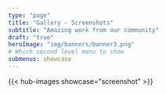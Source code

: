 ```yaml
---
type: "page"
title: "Gallery - Screenshots"
subtitle: "Amazing work from our community"
draft: "true"
heroImage: "img/banners/banner3.png"
# Which second level menu to show
submenus: showcase
---
```



{{< hub-images showcase="screenshot" >}}